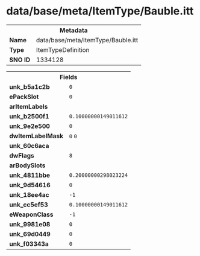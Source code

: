 <h1>data/base/meta/ItemType/Bauble.itt</h1><table><tr><th colspan="100%">Metadata</th></tr><tr><td><b>Name</b></td><td>data/base/meta/ItemType/Bauble.itt</td></tr><tr><td><b>Type</b></td><td>ItemTypeDefinition</td></tr><tr><td><b>SNO ID</b></td><td>1334128</td></tr></table>

<table><tr><th colspan="100%">Fields</th></tr><tr><td><b>unk_b5a1c2b</b></td><td><code>0</code></td></tr><tr><td><b>ePackSlot</b></td><td><code>0</code></td></tr><tr><td><b>arItemLabels</b></td><td></td></tr><tr><td><b>unk_b2500f1</b></td><td><code>0.10000000149011612</code></td></tr><tr><td><b>unk_9e2e500</b></td><td><code>0</code></td></tr><tr><td><b>dwItemLabelMask</b></td><td><code>0</code>
<code>0</code>
</td></tr><tr><td><b>unk_60c6aca</b></td><td></td></tr><tr><td><b>dwFlags</b></td><td><code>8</code></td></tr><tr><td><b>arBodySlots</b></td><td></td></tr><tr><td><b>unk_4811bbe</b></td><td><code>0.20000000298023224</code></td></tr><tr><td><b>unk_9d54616</b></td><td><code>0</code></td></tr><tr><td><b>unk_18ee4ac</b></td><td><code>-1</code></td></tr><tr><td><b>unk_cc5ef53</b></td><td><code>0.10000000149011612</code></td></tr><tr><td><b>eWeaponClass</b></td><td><code>-1</code></td></tr><tr><td><b>unk_9981e08</b></td><td><code>0</code></td></tr><tr><td><b>unk_69d0449</b></td><td><code>0</code></td></tr><tr><td><b>unk_f03343a</b></td><td><code>0</code></td></tr></table>

